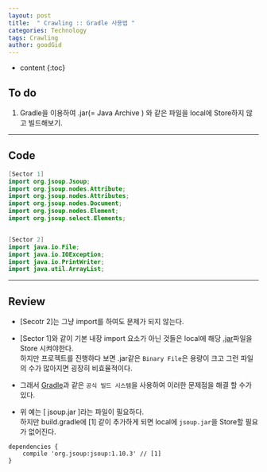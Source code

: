 ```yaml
---
layout: post
title:  " Crawling :: Gradle 사용법 "
categories: Technology
tags: Crawling
author: goodGid
---
```

* content
{:toc}


## To do

1. Gradle을 이용하여 .jar(= Java Archive ) 와 같은 파일을 local에 Store하지 않고 빌드해보기.

---

## Code

``` java
[Sector 1]
import org.jsoup.Jsoup;
import org.jsoup.nodes.Attribute;
import org.jsoup.nodes.Attributes;
import org.jsoup.nodes.Document;
import org.jsoup.nodes.Element;
import org.jsoup.select.Elements;


[Sector 2]
import java.io.File;
import java.io.IOException;
import java.io.PrintWriter;
import java.util.ArrayList;

```

---

## Review

* [Secotr 2]는 그냥 import를 하여도 문제가 되지 않는다.

* [Sector 1]와 같이 기본 내장 import 요소가 아닌 것들은 local에 해당 [.jar](https://ko.wikipedia.org/wiki/JAR_(%ED%8C%8C%EC%9D%BC_%ED%8F%AC%EB%A7%B7))파일을 Store 시켜야한다. <br> 하지만 프로젝트를 진행하다 보면 .jar같은 `Binary File`은 용량이 크고 그런 파일의 수가 많아지면 굉장히 비효율적이다.

* 그래서 [Gradle](https://en.wikipedia.org/wiki/Gradle)과 같은 `공식 빌드 시스템`을 사용하여 이러한 문제점을 해결 할 수가 있다.

* 위 예는 [ jsoup.jar ]라는 파일이 필요하다. <br> 하지만 build.gradle에 [1] 같이 추가하게 되면 local에 `jsoup.jar`을 Store할 필요가 없어진다.

```
dependencies {
    compile 'org.jsoup:jsoup:1.10.3' // [1]
}
```
